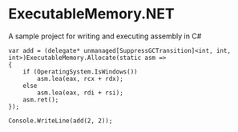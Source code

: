 # ExecutableMemory.NET
A sample project for writing and executing assembly in C#

```CSharp
var add = (delegate* unmanaged[SuppressGCTransition]<int, int, int>)ExecutableMemory.Allocate(static asm =>
{
    if (OperatingSystem.IsWindows())
        asm.lea(eax, rcx + rdx);
    else
        asm.lea(eax, rdi + rsi);
    asm.ret();
});

Console.WriteLine(add(2, 2));
```
